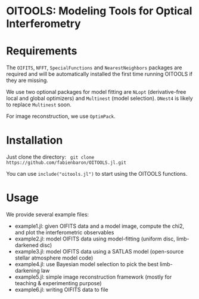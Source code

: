 # OITOOLS: Modeling Tools for Optical Interferometry

# Requirements

The ```OIFITS```, ```NFFT```, ```SpecialFunctions``` and ```NearestNeighbors``` packages are required and will be automatically installed the first time running OITOOLS if they are missing.

We use two optional packages for model fitting are ```NLopt``` (derivative-free local and global optimizers) and ```Multinest``` (model selection). ```DNest4``` is likely to replace ```Multinest``` soon.

For image reconstruction, we use ```OptimPack```.

# Installation

Just clone the directory:
``` git clone https://github.com/fabienbaron/OITOOLS.jl.git```

You can use ```include("oitools.jl")``` to start using the OITOOLS functions.

# Usage

We provide several example files:
* example1.jl: given OIFITS data and a model image, compute the chi2, and plot the interferometric observables
* example2.jl: model OIFITS data using model-fitting (uniform disc, limb-darkened disc)
* example3.jl: model OIFITS data using a SATLAS model (open-source stellar atmosphere model code)
* example4.jl: use Bayesian model selection to pick the best limb-darkening law
* example5.jl: simple image reconstruction framework (mostly for teaching & experimenting purpose)
* example6.jl: writing OIFITS data to file
